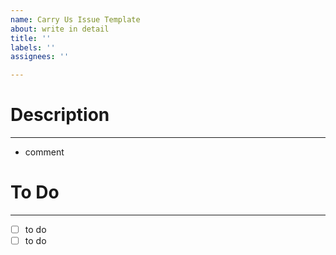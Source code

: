 ```yaml
---
name: Carry Us Issue Template
about: write in detail
title: ''
labels: ''
assignees: ''

---
```


# Description
* * *
* comment

# To Do
* * *
- [ ] to do
- [ ] to do
